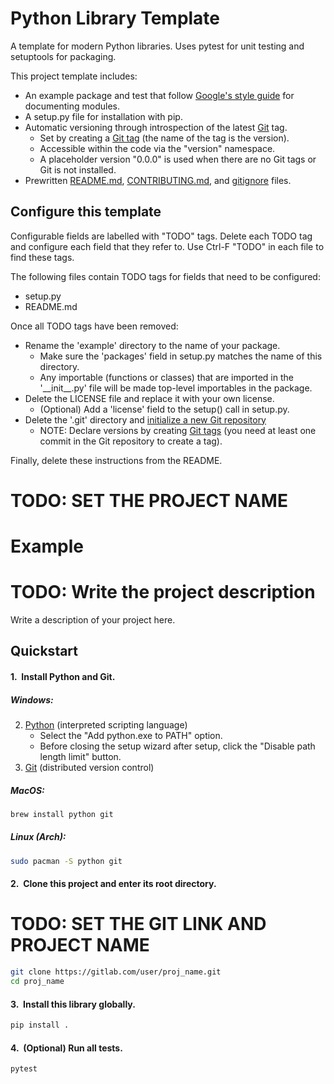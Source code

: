 # **Python Library Template**

A template for modern Python libraries. Uses pytest for unit testing and setuptools for packaging.

This project template includes:

- An example package and test that follow [Google's style guide](https://github.com/google/styleguide/blob/gh-pages/pyguide.md#38-comments-and-docstrings) for documenting modules.
- A setup.py file for installation with pip.
- Automatic versioning through introspection of the latest [Git](https://git-scm.com/) tag.
    - Set by creating a [Git tag](https://git-scm.com/book/en/v2/Git-Basics-Tagging) (the name of the tag is the version).
    - Accessible within the code via the "version" namespace.
    - A placeholder version "0.0.0" is used when there are no Git tags or Git is not installed.
- Prewritten [README.md](https://en.wikipedia.org/wiki/README), [CONTRIBUTING.md](https://github.blog/news-insights/the-library/contributing-guidelines/),  and [gitignore](https://github.com/github/gitignore) files.

## Configure this template

Configurable fields are labelled with "TODO" tags.  Delete each TODO tag and configure each field that they refer to.  Use Ctrl-F "TODO" in each file to find these tags.

The following files contain TODO tags for fields that need to be configured:
- setup.py
- README.md

Once all TODO tags have been removed:
- Rename the 'example' directory to the name of your package.
    - Make sure the 'packages' field in setup.py matches the name of this directory.
    - Any importable (functions or classes) that are imported in the '\_\_init\_\_.py' file will be made top-level importables in the package.
- Delete the LICENSE file and replace it with your own license.
    - (Optional) Add a 'license' field to the setup() call in setup.py.
- Delete the '.git' directory and [initialize a new Git repository](https://git-scm.com/book/en/v2/Getting-Started-First-Time-Git-Setup)
    - NOTE: Declare versions by creating [Git tags](https://git-scm.com/book/en/v2/Git-Basics-Tagging) (you need at least one commit in the Git repository to create a tag).

Finally, delete these instructions from the README.





# TODO: SET THE PROJECT NAME
# **Example**

# TODO: Write the project description
Write a description of your project here.

## Quickstart

#### 1.&nbsp; Install Python and Git.

##### Windows:

2. [Python](https://python.org/downloads/) (interpreted scripting language)
    - Select the "Add python.exe to PATH" option.
    - Before closing the setup wizard after setup, click the "Disable path length limit" button.
1. [Git](https://git-scm.com/downloads/) (distributed version control)

##### MacOS:

```zsh
brew install python git
```

##### Linux (Arch):

```bash
sudo pacman -S python git
```

#### 2.&nbsp; Clone this project and enter its root directory.

# TODO: SET THE GIT LINK AND PROJECT NAME
```bash
git clone https://gitlab.com/user/proj_name.git
cd proj_name
```

#### 3.&nbsp; Install this library globally.

```bash
pip install .
```

#### 4.&nbsp; (Optional) Run all tests.

```bash
pytest
```
